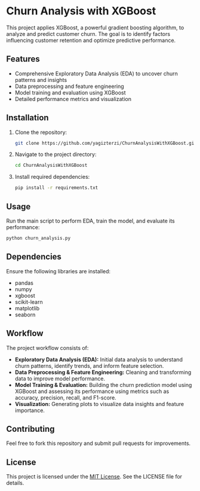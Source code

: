 # Churn Analysis with XGBoost


This project applies XGBoost, a powerful gradient boosting algorithm, to analyze and predict customer churn. The goal is to identify factors influencing customer retention and optimize predictive performance.

## Features
- Comprehensive Exploratory Data Analysis (EDA) to uncover churn patterns and insights
- Data preprocessing and feature engineering
- Model training and evaluation using XGBoost
- Detailed performance metrics and visualization

## Installation
1. Clone the repository:
   ```bash
   git clone https://github.com/yagizterzi/ChurnAnalysisWithXGBoost.git
   ```
2. Navigate to the project directory:
   ```bash
   cd ChurnAnalysisWithXGBoost
   ```
3. Install required dependencies:
   ```bash
   pip install -r requirements.txt
   ```

## Usage
Run the main script to perform EDA, train the model, and evaluate its performance:
```bash
python churn_analysis.py
```

## Dependencies
Ensure the following libraries are installed:
- pandas
- numpy
- xgboost
- scikit-learn
- matplotlib
- seaborn

## Workflow
The project workflow consists of:
- **Exploratory Data Analysis (EDA):** Initial data analysis to understand churn patterns, identify trends, and inform feature selection.
- **Data Preprocessing & Feature Engineering:** Cleaning and transforming data to improve model performance.
- **Model Training & Evaluation:** Building the churn prediction model using XGBoost and assessing its performance using metrics such as accuracy, precision, recall, and F1-score.
- **Visualization:** Generating plots to visualize data insights and feature importance.

## Contributing
Feel free to fork this repository and submit pull requests for improvements.


## License
This project is licensed under the [MIT License](LICENSE). See the LICENSE file for details.
```



